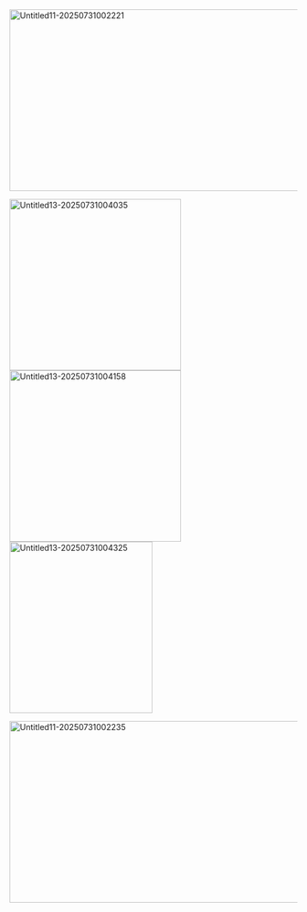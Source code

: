 
<img width="1000" height="318" alt="Untitled11-20250731002221" src="https://github.com/user-attachments/assets/e4dc0e91-9af4-4107-a107-bc6a61b6dd9d" />



<img width="300" height="300" alt="Untitled13-20250731004035" src="https://github.com/user-attachments/assets/822e885d-49b4-48c1-a8e1-8af6b734092d" /> <img width="300" height="300" alt="Untitled13-20250731004158" src="https://github.com/user-attachments/assets/a235d629-708b-4c6a-9501-ca7b63441811" /> <img width="250" height="300" alt="Untitled13-20250731004325" src="https://github.com/user-attachments/assets/ed73705c-400f-4c60-8b0b-785919d4cf61" />



<img width="1000" height="318" alt="Untitled11-20250731002235" src="https://github.com/user-attachments/assets/7a791236-78b3-4386-ac38-b8af96412e30" />
